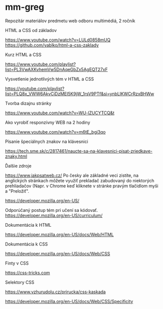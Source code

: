 # mm-greg
Repozitár materiálov predmetu web odboru multimédiá, 2 ročník  

HTML a CSS od základov  

https://www.youtube.com/watch?v=LULd0858mUQ
https://github.com/yablko/html-a-css-zaklady  
  
   
Kurz HTML a CSS  

https://www.youtube.com/playlist?list=PL3VwAXKvhemVw5DnAqeGbZx5AgEQT27xF   

 
Vysvetlenie jednotlivých tém v HTML a CSS  

https://youtube.com/playlist?list=PLQ8x_VWW6AkvCiDzMEI5K9jW_1rsV9PTf&si=ynbLIKWCrRzxBHWw  



Tvorba dizajnu stránky  

https://www.youtube.com/watch?v=WU-lZUCYTCQ&t  

 
Ako vyrobiť responzívny WEB na 2 hodiny  

https://www.youtube.com/watch?v=m6tE_bgi3qo  

 
Písanie špeciálnych znakov na klávesnici  

https://tech.sme.sk/c/2817461/naucte-sa-na-klavesnici-pisat-zriedkave-znaky.html   

 
Ďalšie zdroje    

https://www.jakpsatweb.cz/  Po česky ale základné veci zistíte, na anglických stránkach môžete využiť prekladač zabudovaný do niektorých prehliadačov (Napr. v Chrome keď kliknete v stránke pravým tlačidlom myši a "Preložiť".  
  
  
https://developer.mozilla.org/en-US/   



Odporúčaný postup tém pri učení sa kódovať.
https://developer.mozilla.org/en-US/curriculum/   



Dokumentácia k HTML  

https://developer.mozilla.org/en-US/docs/Web/HTML  
  

 
Dokumentácia k CSS  

https://developer.mozilla.org/en-US/docs/Web/CSS   
  

 
Finty v CSS  

https://css-tricks.com  

  

 
Selektory CSS  

https://www.vzhurudolu.cz/prirucka/css-kaskada   

https://developer.mozilla.org/en-US/docs/Web/CSS/Specificity  
